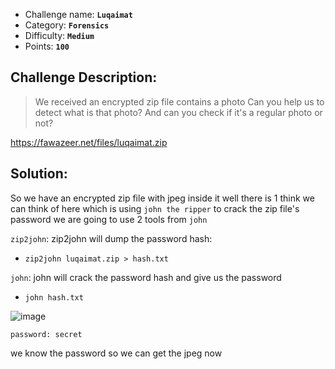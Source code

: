 - Challenge name: **`Luqaimat`**
- Category: **`Forensics`**
- Difficulty: **`Medium`**
- Points: **`100`**

## Challenge Description:
> We received an encrypted zip file contains a photo
Can you help us to detect what is that photo?
And can you check if it's a regular photo or not?

https://fawazeer.net/files/luqaimat.zip

## Solution: 
So we have an encrypted zip file with jpeg inside it well there is 1 think we can think of here
which is using `john the ripper` to crack the zip file's password we are going to use 2 tools
from `john`

`zip2john`: zip2john will dump the password hash:
- `zip2john luqaimat.zip > hash.txt`

`john`: john will crack the password hash and give us the password
- `john hash.txt`

![image](https://user-images.githubusercontent.com/33517160/116229830-9e082e00-a75f-11eb-81b7-63c7a3c1fd0e.png)

`password: secret`

we know the password so we can get the jpeg now

